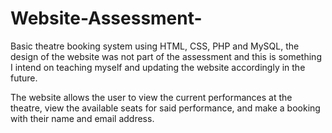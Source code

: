 # Website-Assessment-
Basic theatre booking system using HTML, CSS, PHP and MySQL, the design of the website was not part of the assessment and this is something I intend on teaching myself and updating the website accordingly in the future.

The website allows the user to view the current performances at the theatre, view the available seats for said performance, and make a booking with their name and email address. 

